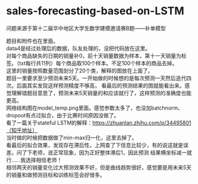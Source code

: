 # sales-forecasting-based-on-LSTM    
问题来源于第十二届华中地区大学生数学建模邀请赛B题——补单模型    
    
       
题目和附件也在里面。     
data4是经过处理后的数据，队友处理的，没把代码放在这里。     
对每个商品缺失的日期的销量补0，前十天销量数据为样本，第十一天销量为标签。（txt每行共11列）每个商品取100个样本。不足100个样本的商品去掉。   
这里的销量按照数量范围划分了20个类，解释的图放在上面了。      
题目一里要求至少预测未来5天。一开始做的时候想的是每次预测一天然后迭代四次。后面其实发现这样预测精度不够高，
看最后的预测结果的图就能看出来。感觉理解错题目意思了，预测未来5天销量的和应该就行了，这样预测的准确度也能更高。        
网络结构图在model_temp.png里面。感觉参数太多了，也没加batchnorm、dropout有点过拟合，由于比赛时间原因没做了。      
看了一篇关于stateful LSTM的解释：https://zhuanlan.zhihu.com/p/34495801（知乎地址）        
当时做的时候把数据做了min-max归一化，这里去掉了。      
看最后的拟合效果，发现存在滞后性，上网查了下信息比较少，有的说这就是误差。问了下老师，说正常现象，因为正好整体滞后1，因此预测
结果横坐标减一就行……我选择相信老师！         
相邻两天的销量变化过大预测效果不好，但是曲线趋势很好，感觉要是用未来5天的销量和做预测目标和训练标签会好很多。      
